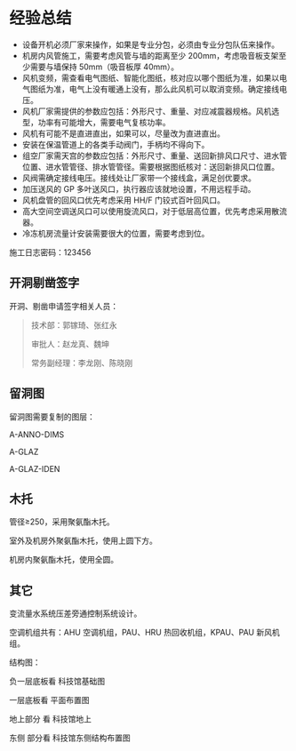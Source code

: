 # 经验总结

* 设备开机必须厂家来操作，如果是专业分包，必须由专业分包队伍来操作。
* 机房内风管施工，需要考虑风管与墙的距离至少 200mm，考虑吸音板支架至少需要与墙保持 50mm（吸音板厚 40mm）。
* 风机变频，需查看电气图纸、智能化图纸，核对应以哪个图纸为准，如果以电气图纸为准，电气上没有暖通上没有，那么此风机可以取消变频。确定接线电压。
* 风机厂家需提供的参数应包括：外形尺寸、重量、对应减震器规格。风机选型，功率有可能增大，需要电气复核功率。
* 风机有可能不是直进直出，如果可以，尽量改为直进直出。
* 安装在保温管道上的各类手动阀门，手柄均不得向下。
* 组空厂家需天宫的参数应包括：外形尺寸、重量、送回新排风口尺寸、进水管位置、进水管管径、排水管管径。需要根据图纸核对：送回新排风口位置。
* 风阀需确定接线电压。接线处让厂家带一个接线盒，满足创优要求。
* 加压送风的 GP 多叶送风口，执行器应该就地设置，不用远程手动。
* 风机盘管的回风口优先考虑采用 HH/F 门铰式百叶回风口。
* 高大空间空调送风口可以使用旋流风口，对于低层高位置，优先考虑采用散流器。
* 冷冻机房流量计安装需要很大的位置，需要考虑到位。

施工日志密码：123456

## 开洞剔凿签字

开洞、剔凿申请签字相关人员：

> 技术部：郭镓琦、张红永
>
> 审批人：赵龙真、魏坤
>
> 常务副经理：李龙刚、陈晓刚

## 留洞图

留洞图需要复制的图层：

A-ANNO-DIMS

A-GLAZ

A-GLAZ-IDEN

## 木托

管径≥250，采用聚氨酯木托。

室外及机房外聚氨酯木托，使用上圆下方。

机房内聚氨酯木托，使用全圆。

## 其它

变流量水系统压差旁通控制系统设计。

空调机组共有：AHU 空调机组，PAU、HRU 热回收机组，KPAU、PAU 新风机组。

结构图：

负一层底板看 科技馆基础图

一层底板看 平面布置图

地上部分 看 科技馆地上

东侧 部分看 科技馆东侧结构布置图
